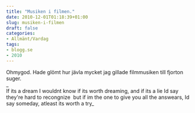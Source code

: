 ```yaml
---
title: "Musiken i filmen."
date: 2010-12-01T01:18:39+01:00
slug: musiken-i-filmen
draft: false
categories:
- Allmänt/Vardag
tags:
- blogg.se
- 2010
---
```

Ohmygod. Hade glömt hur jävla mycket jag gillade filmmusiken till fjorton suger.  
_  
If its a dream I wouldnt know if its worth dreaming, and if its a lie Id say they're hard to recongnize  but if im the one to give you all the answears, Id say someday, atleast its worth a try_